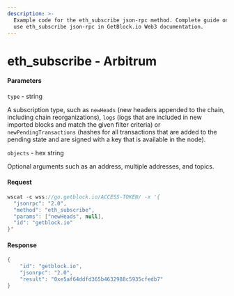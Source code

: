 ```yaml
---
description: >-
  Example code for the eth_subscribe json-rpc method. Сomplete guide on how to
  use eth_subscribe json-rpc in GetBlock.io Web3 documentation.
---
```


# eth\_subscribe - Arbitrum

#### Parameters

`type` - string

A subscription type, such as `newHeads` (new headers appended to the chain, including chain reorganizations), `logs` (logs that are included in new imported blocks and match the given filter criteria) or `newPendingTransactions` (hashes for all transactions that are added to the pending state and are signed with a key that is available in the node).

`objects` - hex string

Optional arguments such as an address, multiple addresses, and topics.

#### Request

```java
wscat -c wss://go.getblock.io/ACCESS-TOKEN/ -x '{
  "jsonrpc": "2.0",
  "method": "eth_subscribe",
  "params": ["newHeads", null],
  "id": "getblock.io"
}'

```

#### Response

```java
{
    "id": "getblock.io",
    "jsonrpc": "2.0",
    "result": "0xe5af64ddfd365b4632988c5935cfedb7"
}
```
